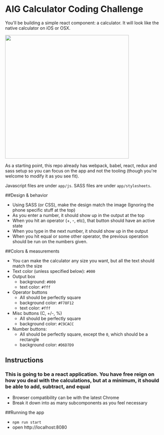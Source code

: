 # AIG Calculator Coding Challenge

You'll be building a simple react component: a calculator. It will look like the native calculator on iOS or OSX.

<img src="https://cloud.githubusercontent.com/assets/289053/19524827/a3c1ab8c-95e4-11e6-9acc-a458b2ebd642.png" style="max-width:100%;width:400px;" />

As a starting point, this repo already has webpack, babel, react, redux and sass setup so you can focus on the app and not the tooling (though you're welcome to modify it as you see fit).

Javascript files are under `app/js`. SASS files are under `app/stylesheets`.

##Design & behavior
- Using SASS (or CSS), make the design match the image (Ignoring the phone specific stuff at the top)
- As you enter a number, it should show up in the output at the top
- When you hit an operator (+, -, etc), that button should have an active state
- When you type in the next number, it should show up in the output
- When you hit equal or some other operator, the previous operation should be run on the numbers given.

##Colors & measurements
- You can make the calculator any size you want, but all the text should match the size
- Text color (unless specified below): `#000`
- Output box
  - background: `#000`
  - text color: `#fff`
- Operator buttons
  - All should be perfectly square
  - background color: `#F78F12`
  - text color: `#fff`
- Misc buttons (C, +/-, %)
  - All should be perfectly square
  - background color: `#C9CACC`
- Number buttons:
  - All should be perfectly square, except the `0`, which should be a rectangle
  - background color: `#D6D7D9`

## Instructions
### This is going to be a react application. You have free reign on how you deal with the calculations, but at a minimum, it should be able to add, subtract, and equal
- Browser compatibility can be with the latest Chrome
- Break it down into as many subcomponents as you feel necessary

##Running the app
- `npm run start`
- open http://localhost:8080
